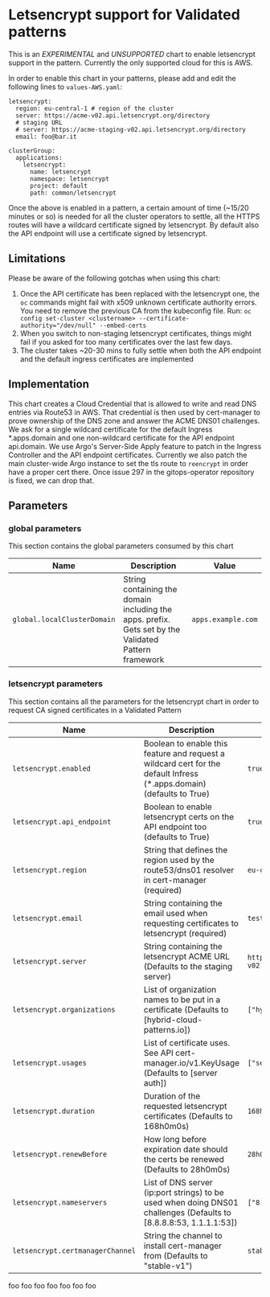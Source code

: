 # Letsencrypt support for Validated patterns

This is an *EXPERIMENTAL* and *UNSUPPORTED* chart to enable letsencrypt support in the pattern.
Currently the only supported cloud for this is AWS.

In order to enable this chart in your patterns, please add and edit the following lines to `values-AWS.yaml`:

    letsencrypt:
      region: eu-central-1 # region of the cluster
      server: https://acme-v02.api.letsencrypt.org/directory
      # staging URL
      # server: https://acme-staging-v02.api.letsencrypt.org/directory
      email: foo@bar.it

    clusterGroup:
      applications:
        letsencrypt:
          name: letsencrypt
          namespace: letsencrypt
          project: default
          path: common/letsencrypt

Once the above is enabled in a pattern, a certain amount of time (~15/20 minutes or so) is needed for all the cluster operators to settle, all the HTTPS routes will have a wildcard certificate signed by letsencrypt. By default also the API endpoint will use a certificate signed by letsencrypt.

## Limitations

Please be aware of the following gotchas when using this chart:

1. Once the API certificate has been replaced with the letsencrypt one, the `oc` commands might fail with x509 unknown certificate authority errors.
   You need to remove the previous CA from the kubeconfig file. Run: `oc config set-cluster <clustername> --certificate-authority="/dev/null" --embed-certs`
2. When you switch to non-staging letsencrypt certificates, things might fail if you asked for too many certificates over the last few days.
3. The cluster takes ~20-30 mins to fully settle when both the API endpoint and the default ingress certificates are implemented

## Implementation

This chart creates a Cloud Credential that is allowed to write and read DNS entries via Route53 in AWS. That credential is then used by cert-manager to prove ownership of the DNS zone and answer the ACME DNS01 challenges.
We ask for a single wildcard certificate for the default Ingress *.apps.domain and one non-wildcard certificate for the API endpoint api.domain.
We use Argo's Server-Side Apply feature to patch in the Ingress Controller and the API endpoint certificates.
Currently we also patch the main cluster-wide Argo instance to set the tls route to `reencrypt` in order have a proper cert there. Once issue 297 in the gitops-operator repository is fixed, we can drop that.

## Parameters

### global parameters

This section contains the global parameters consumed by this chart

| Name                        | Description                                                                                          | Value              |
| --------------------------- | ---------------------------------------------------------------------------------------------------- | ------------------ |
| `global.localClusterDomain` | String containing the domain including the apps. prefix. Gets set by the Validated Pattern framework | `apps.example.com` |

### letsencrypt parameters

This section contains all the parameters for the letsencrypt
chart in order to request CA signed certificates in a Validated Pattern

| Name                             | Description                                                                                                           | Value                                                    |
| -------------------------------- | --------------------------------------------------------------------------------------------------------------------- | -------------------------------------------------------- |
| `letsencrypt.enabled`            | Boolean to enable this feature and request a wildcard cert for the default Infress (*.apps.domain) (defaults to True) | `true`                                                   |
| `letsencrypt.api_endpoint`       | Boolean to enable letsencrypt certs on the API endpoint too (defaults to True)                                        | `true`                                                   |
| `letsencrypt.region`             | String that defines the region used by the route53/dns01 resolver in cert-manager (required)                          | `eu-central-1`                                           |
| `letsencrypt.email`              | String containing the email used when requesting certificates to letsencrypt (required)                               | `test@example.com`                                       |
| `letsencrypt.server`             | String containing the letsencrypt ACME URL (Defaults to the staging server)                                           | `https://acme-staging-v02.api.letsencrypt.org/directory` |
| `letsencrypt.organizations`      | List of organization names to be put in a certificate (Defaults to [hybrid-cloud-patterns.io])                        | `["hybrid-cloud-patterns.io"]`                           |
| `letsencrypt.usages`             | List of certificate uses. See API cert-manager.io/v1.KeyUsage (Defaults to [server auth])                             | `["server auth"]`                                        |
| `letsencrypt.duration`           | Duration of the requested letsencrypt certificates (Defaults to 168h0m0s)                                             | `168h0m0s`                                               |
| `letsencrypt.renewBefore`        | How long before expiration date should the certs be renewed (Defaults to 28h0m0s)                                     | `28h0m0s`                                                |
| `letsencrypt.nameservers`        | List of DNS server (ip:port strings) to be used when doing DNS01 challenges (Defaults to [8.8.8.8:53, 1.1.1.1:53])    | `["8.8.8.8:53","1.1.1.1:53"]`                            |
| `letsencrypt.certmanagerChannel` | String the channel to install cert-manager from (Defaults to "stable-v1")                                             | `stable-v1`                                              |
foo
foo
foo
foo
foo
foo
foo
